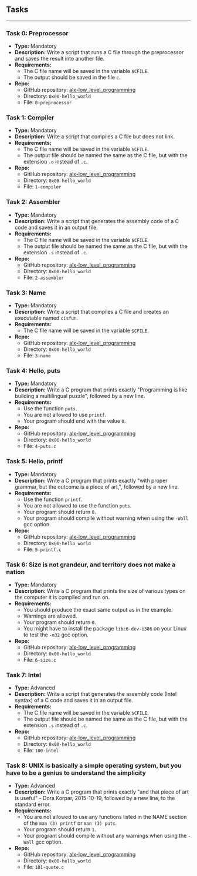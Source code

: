 ## Tasks

---

### Task 0: Preprocessor

- **Type:** Mandatory
- **Description:** Write a script that runs a C file through the preprocessor and saves the result into another file.
- **Requirements:**
  - The C file name will be saved in the variable `$CFILE`.
  - The output should be saved in the file `c`.
- **Repo:**
  - GitHub repository: [alx-low_level_programming](https://github.com/ElmourikiYassine/alx-low_level_programming/tree/main/0x00-hello_world)
  - Directory: `0x00-hello_world`
  - File: `0-preprocessor`

### Task 1: Compiler

- **Type:** Mandatory
- **Description:** Write a script that compiles a C file but does not link.
- **Requirements:**
  - The C file name will be saved in the variable `$CFILE`.
  - The output file should be named the same as the C file, but with the extension `.o` instead of `.c`.
- **Repo:**
  - GitHub repository: [alx-low_level_programming](https://github.com/ElmourikiYassine/alx-low_level_programming/tree/main/0x00-hello_world)
  - Directory: `0x00-hello_world`
  - File: `1-compiler`

### Task 2: Assembler

- **Type:** Mandatory
- **Description:** Write a script that generates the assembly code of a C code and saves it in an output file.
- **Requirements:**
  - The C file name will be saved in the variable `$CFILE`.
  - The output file should be named the same as the C file, but with the extension `.s` instead of `.c`.
- **Repo:**
  - GitHub repository: [alx-low_level_programming](https://github.com/ElmourikiYassine/alx-low_level_programming/tree/main/0x00-hello_world)
  - Directory: `0x00-hello_world`
  - File: `2-assembler`

### Task 3: Name

- **Type:** Mandatory
- **Description:** Write a script that compiles a C file and creates an executable named `cisfun`.
- **Requirements:**
  - The C file name will be saved in the variable `$CFILE`.
- **Repo:**
  - GitHub repository: [alx-low_level_programming](https://github.com/ElmourikiYassine/alx-low_level_programming/tree/main/0x00-hello_world)
  - Directory: `0x00-hello_world`
  - File: `3-name`

### Task 4: Hello, puts

- **Type:** Mandatory
- **Description:** Write a C program that prints exactly "Programming is like building a multilingual puzzle", followed by a new line.
- **Requirements:**
  - Use the function `puts`.
  - You are not allowed to use `printf`.
  - Your program should end with the value `0`.
- **Repo:**
  - GitHub repository: [alx-low_level_programming](https://github.com/ElmourikiYassine/alx-low_level_programming/tree/main/0x00-hello_world)
  - Directory: `0x00-hello_world`
  - File: `4-puts.c`

### Task 5: Hello, printf

- **Type:** Mandatory
- **Description:** Write a C program that prints exactly "with proper grammar, but the outcome is a piece of art,", followed by a new line.
- **Requirements:**
  - Use the function `printf`.
  - You are not allowed to use the function `puts`.
  - Your program should return `0`.
  - Your program should compile without warning when using the `-Wall` gcc option.
- **Repo:**
  - GitHub repository: [alx-low_level_programming](https://github.com/ElmourikiYassine/alx-low_level_programming/tree/main/0x00-hello_world)
  - Directory: `0x00-hello_world`
  - File: `5-printf.c`

### Task 6: Size is not grandeur, and territory does not make a nation

- **Type:** Mandatory
- **Description:** Write a C program that prints the size of various types on the computer it is compiled and run on.
- **Requirements:**
  - You should produce the exact same output as in the example.
  - Warnings are allowed.
  - Your program should return `0`.
  - You might have to install the package `libc6-dev-i386` on your Linux to test the `-m32` gcc option.
- **Repo:**
  - GitHub repository: [alx-low_level_programming](https://github.com/ElmourikiYassine/alx-low_level_programming/tree/main/0x00-hello_world)
  - Directory: `0x00-hello_world`
  - File: `6-size.c`

### Task 7: Intel

- **Type:** Advanced
- **Description:** Write a script that generates the assembly code (Intel syntax) of a C code and saves it in an output file.
- **Requirements:**
  - The C file name will be saved in the variable `$CFILE`.
  - The output file should be named the same as the C file, but with the extension `.s` instead of `.c`.
- **Repo:**
  - GitHub repository: [alx-low_level_programming](https://github.com/ElmourikiYassine/alx-low_level_programming/tree/main/0x00-hello_world)
  - Directory: `0x00-hello_world`
  - File: `100-intel`

### Task 8: UNIX is basically a simple operating system, but you have to be a genius to understand the simplicity

- **Type:** Advanced
- **Description:** Write a C program that prints exactly "and that piece of art is useful" - Dora Korpar, 2015-10-19, followed by a new line, to the standard error.
- **Requirements:**
  - You are not allowed to use any functions listed in the NAME section of the `man (3) printf` or `man (3) puts`.
  - Your program should return `1`.
  - Your program should compile without any warnings when using the `-Wall` gcc option.
- **Repo:**
  - GitHub repository: [alx-low_level_programming](https://github.com/ElmourikiYassine/alx-low_level_programming/tree/main/0x00-hello_world)
  - Directory: `0x00-hello_world`
  - File: `101-quote.c`
